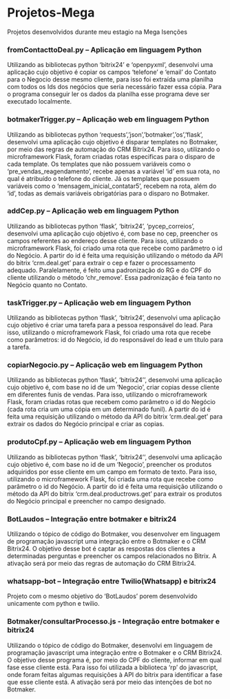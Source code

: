 # Projetos-Mega
Projetos desenvolvidos durante meu estagio na Mega Isenções

### fromContacttoDeal.py – Aplicação em linguagem Python

Utilizando as bibliotecas python ‘bitrix24’ e ‘openpyxml’, desenvolvi uma aplicação cujo objetivo é copiar os campos ‘telefone’ e ‘email’ do Contato para o Negocio desse mesmo cliente, para isso foi extraída uma planilha com todos os Ids dos negócios que seria necessário fazer essa cópia. Para o programa conseguir ler os dados da planilha esse programa deve ser executado localmente.

### botmakerTrigger.py – Aplicação web em linguagem Python

Utilizando as bibliotecas python ‘requests’,’json’,’botmaker’,’os’,’flask’, desenvolvi uma aplicação cujo objetivo é disparar templates no Botmaker, por meio das regras de automação do CRM Bitrix24. Para isso, utilizando o microframework Flask, foram criadas rotas especificas para o disparo de cada template. 
Os templates que não possuem variáveis como o ‘pre_vendas_reagendamento’, recebe apenas a variável ‘id’ em sua rota, no qual é atribuído o telefone do cliente. Já os templates que possuem variáveis como o ‘mensagem_inicial_contatar5’, recebem na rota, além do ‘id’, todas as demais variáveis obrigatórias para o disparo no Botmaker.

### addCep.py – Aplicação web em linguagem Python

Utilizando as bibliotecas python ‘flask’, ‘bitrix24’, ’pycep_correios’, desenvolvi uma aplicação cujo objetivo é, com base no cep, preencher os campos referentes ao endereço desse cliente. Para isso, utilizando o microframework Flask, foi criado uma rota que recebe como parâmetro o id do Negócio. A partir do id é feita uma requisição utilizando o método da API do bitrix ‘crm.deal.get’ para extrair o cep e fazer o processamento adequado.
Paralelamente, é feito uma padronização do RG e do CPF do cliente utilizando o método ‘chr_remove’. Essa padronização é feia tanto no Negócio quanto no Contato.

### taskTrigger.py – Aplicação web em linguagem Python

Utilizando as bibliotecas python ‘flask’, ‘bitrix24’, desenvolvi uma aplicação cujo objetivo é criar uma tarefa para a pessoa responsável do lead. Para isso, utilizando o microframework Flask, foi criado uma rota que recebe como parâmetros: id do Negócio, id do responsável do lead e um título para a tarefa.

### copiarNegocio.py – Aplicação web em linguagem Python

Utilizando as bibliotecas python ‘flask’, ‘bitrix24’’, desenvolvi uma aplicação cujo objetivo é, com base no id de um ‘Negocio’, criar copias desse cliente em diferentes funis de vendas. Para isso, utilizando o microframework Flask, foram criadas rotas que recebem como parâmetro o id do Negócio (cada rota cria um uma cópia em um determinado funil). A partir do id é feita uma requisição utilizando o método da API do bitrix ‘crm.deal.get’ para extrair os dados do Negócio principal e criar as copias.

### produtoCpf.py – Aplicação web em linguagem Python

Utilizando as bibliotecas python ‘flask’, ‘bitrix24’’, desenvolvi uma aplicação cujo objetivo é, com base no id de um ‘Negocio’, preencher os produtos adquiridos por esse cliente em um campo em formato de texto. Para isso, utilizando o microframework Flask, foi criada uma rota que recebe como parâmetro o id do Negócio. A partir do id é feita uma requisição utilizando o método da API do bitrix ‘crm.deal.productrows.get’ para extrair os produtos do Negócio principal e preencher no campo designado.

### BotLaudos – Integração entre botmaker e bitrix24

Utilizando o tópico de código do Botmaker, vou desenvolver em linguagem de programação javascript uma integração entre o Botmaker e o CRM Bitrix24. O objetivo desse bot é captar as respostas dos clientes a determinadas perguntas e preencher os campos relacionados no Bitrix. A ativação será por meio das regras de automação do CRM Bitrix24.

### whatsapp-bot – Integração entre Twilio(Whatsapp) e bitrix24

Projeto com o mesmo objetivo do ‘BotLaudos’ porem desenvolvido unicamente com python e twilio.

### Botmaker/consultarProcesso.js - Integração entre botmaker e bitrix24

Utilizando o tópico de código do Botmaker, desenvolvi em linguagem de programação javascript uma integração entre o Botmaker e o CRM Bitrix24. O objetivo desse programa é, por meio do CPF do cliente, informar em qual fase esse cliente está. Para isso foi utilizada a biblioteca ‘rp’ do javascript, onde foram feitas algumas requisições à API do bitrix para identificar a fase que esse cliente está. A ativação será por meio das intenções de bot no Botmaker.
